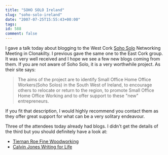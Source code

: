 ```yaml
---
title: "SOHO SOLO Ireland"
slug: "soho-solo-ireland"
date: "2007-07-25T15:55:43+00:00"
tags:
id: 588
comment: false
---
```


I gave a talk today about blogging to the West Cork [Soho Solo](http://www.sohosoloireland.com/) Networking Meeting in Clonakilty. I previous gave the same one to the East Cork group. It was very well received and I hope we see a few new blogs coming from them. If you are not aware of Soho Solo, it is a very worthwhile project. As their site says:

> The aims of the project are to identify Small Office Home Office Workers(Soho Solos) in the South West of Ireland, to encourage others to relocate or return to the region, to promote Small Office Home Office Working and to offer support to these "new" entrepreneurs.

If you fit that description, I would highly recommend you contact them as they offer great support for what can be a very solitary endeavour.

Three of the attendees today already had blogs. I didn't get the details of the third but you should definitely have a look at:

*   [Tiernan Roe Fine Woodworking](http://tiernanroe.blogspot.com/)
*   [Calvin Jones Writing for Life](http://blog.cjwriting.com/)
